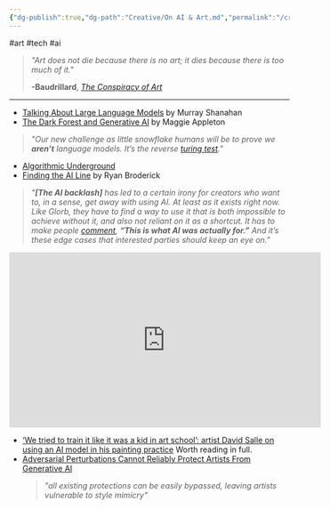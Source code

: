 ```yaml
---
{"dg-publish":true,"dg-path":"Creative/On AI & Art.md","permalink":"/creative/on-ai-and-art/","noteIcon":"1"}
---
```


#art #tech #ai
> *"Art does not die because there is no art; it dies because there is too much of it."*
> 
> **-Baudrillard**, *[The Conspiracy of Art](https://library.brads.house/index.php?page=13&id=844#cover)*
---
* [Talking About Large Language Models](https://arxiv.org/abs/2212.03551) by Murray Shanahan
* [The Dark Forest and Generative AI](https://maggieappleton.com/ai-dark-forest) by Maggie Appleton
> *"Our new challenge as little snowflake humans will be to prove we **aren’t** language models. It’s the reverse [turing test](https://en.wikipedia.org/wiki/Turing_test)."*
* [Algorithmic Underground](https://jmsdnns.com/tech/algo-underground/)
* [Finding the AI Line](https://www.garbageday.email/p/finding-ai-line)  by Ryan Broderick
> *"**[The AI backlash]** has led to a certain irony for creators who want to, in a sense, get away with using AI. At least as it exists right now. Like Glorb, they have to find a way to use it that is both impossible to achieve without it, and also not reliant on it as a shortcut. It has to make people [comment](https://www.tiktok.com/t/ZTL5uXtkN/?utm_source=www.garbageday.email&utm_medium=referral&utm_campaign=finding-the-ai-line), **“This is what AI was actually for.”** And it’s these edge cases that interested parties should keep an eye on."*
<center>
<iframe width="560" height="315" align="center" src="https://www.youtube.com/embed/pL9o_BwSN-o?si=UVMPFtyNNATKhS5Z" title="YouTube video player" frameborder="0" allow="accelerometer; autoplay; clipboard-write; encrypted-media; gyroscope; picture-in-picture; web-share" referrerpolicy="strict-origin-when-cross-origin" allowfullscreen></iframe>
</center>


* [‘We tried to train it like it was a kid in art school’: artist David Salle on using an AI model in his painting practice](https://www.theartnewspaper.com/2025/04/10/artist-david-salle-on-using-ai-model-enhance-his-painting-practice) Worth reading in full.
* [Adversarial Perturbations Cannot Reliably Protect Artists From Generative AI](https://arxiv.org/abs/2406.12027) 
  > *"all existing protections can be easily bypassed, leaving artists vulnerable to style mimicry"*